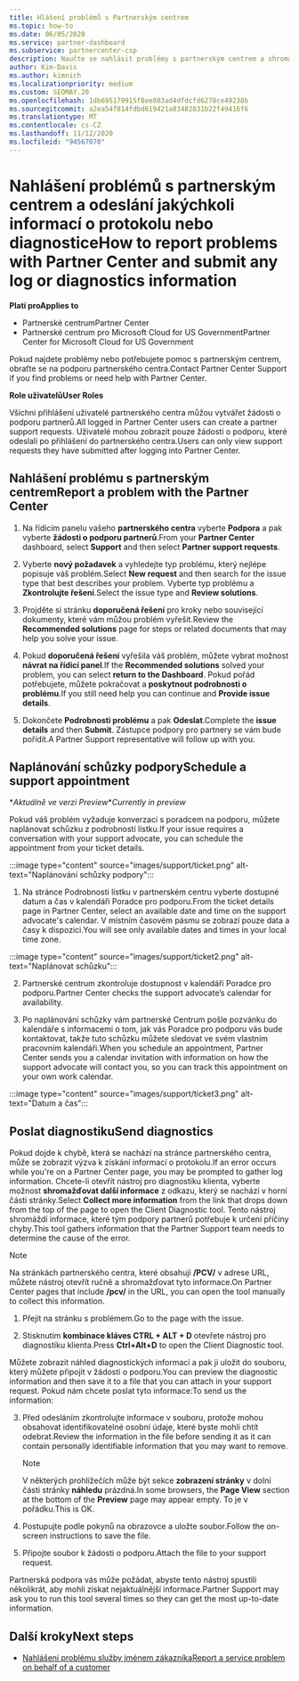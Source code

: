 ```yaml
---
title: Hlášení problémů s Partnerským centrem
ms.topic: how-to
ms.date: 06/05/2020
ms.service: partner-dashboard
ms.subservice: partnercenter-csp
description: Naučte se nahlásit problémy s partnerským centrem a shromažďovat diagnostické informace pro tým podpory pro partnery.
author: Kim-Davis
ms.author: kimnich
ms.localizationpriority: medium
ms.custom: SEOMAY.20
ms.openlocfilehash: 1db695179915f8ee803ad4dfdcfd6278ce49238b
ms.sourcegitcommit: a2ea54f814fdbd619421a83482831b22f49416f6
ms.translationtype: MT
ms.contentlocale: cs-CZ
ms.lasthandoff: 11/12/2020
ms.locfileid: "94567070"
---
```

# <a name="how-to-report-problems-with-partner-center-and-submit-any-log-or-diagnostics-information"></a><span data-ttu-id="0b6fc-103">Nahlášení problémů s partnerským centrem a odeslání jakýchkoli informací o protokolu nebo diagnostice</span><span class="sxs-lookup"><span data-stu-id="0b6fc-103">How to report problems with Partner Center and submit any log or diagnostics information</span></span>

<span data-ttu-id="0b6fc-104">**Platí pro**</span><span class="sxs-lookup"><span data-stu-id="0b6fc-104">**Applies to**</span></span>

- <span data-ttu-id="0b6fc-105">Partnerské centrum</span><span class="sxs-lookup"><span data-stu-id="0b6fc-105">Partner Center</span></span>
- <span data-ttu-id="0b6fc-106">Partnerské centrum pro Microsoft Cloud for US Government</span><span class="sxs-lookup"><span data-stu-id="0b6fc-106">Partner Center for Microsoft Cloud for US Government</span></span>

<span data-ttu-id="0b6fc-107">Pokud najdete problémy nebo potřebujete pomoc s partnerským centrem, obraťte se na podporu partnerského centra.</span><span class="sxs-lookup"><span data-stu-id="0b6fc-107">Contact Partner Center Support if you find problems or need help with Partner Center.</span></span>

<span data-ttu-id="0b6fc-108">**Role uživatelů**</span><span class="sxs-lookup"><span data-stu-id="0b6fc-108">**User Roles**</span></span>

<span data-ttu-id="0b6fc-109">Všichni přihlášení uživatelé partnerského centra můžou vytvářet žádosti o podporu partnerů.</span><span class="sxs-lookup"><span data-stu-id="0b6fc-109">All logged in Partner Center users can create a partner support requests.</span></span> <span data-ttu-id="0b6fc-110">Uživatelé mohou zobrazit pouze žádosti o podporu, které odeslali po přihlášení do partnerského centra.</span><span class="sxs-lookup"><span data-stu-id="0b6fc-110">Users can only view support requests they have submitted after logging into Partner Center.</span></span>

## <a name="report-a-problem-with-the-partner-center"></a><span data-ttu-id="0b6fc-111">Nahlášení problému s partnerským centrem</span><span class="sxs-lookup"><span data-stu-id="0b6fc-111">Report a problem with the Partner Center</span></span>

1. <span data-ttu-id="0b6fc-112">Na řídicím panelu vašeho **partnerského centra** vyberte **Podpora** a pak vyberte **žádosti o podporu partnerů**.</span><span class="sxs-lookup"><span data-stu-id="0b6fc-112">From your **Partner Center** dashboard, select **Support** and then select **Partner support requests**.</span></span>

2. <span data-ttu-id="0b6fc-113">Vyberte **nový požadavek** a vyhledejte typ problému, který nejlépe popisuje váš problém.</span><span class="sxs-lookup"><span data-stu-id="0b6fc-113">Select **New request** and then search for the issue type that best describes your problem.</span></span> <span data-ttu-id="0b6fc-114">Vyberte typ problému a **Zkontrolujte řešení**.</span><span class="sxs-lookup"><span data-stu-id="0b6fc-114">Select the issue type and **Review solutions**.</span></span>

3. <span data-ttu-id="0b6fc-115">Projděte si stránku **doporučená řešení** pro kroky nebo související dokumenty, které vám můžou problém vyřešit.</span><span class="sxs-lookup"><span data-stu-id="0b6fc-115">Review the **Recommended solutions** page for steps or related documents that may help you solve your issue.</span></span>

4. <span data-ttu-id="0b6fc-116">Pokud **doporučená řešení** vyřešila váš problém, můžete vybrat možnost **návrat na řídicí panel**.</span><span class="sxs-lookup"><span data-stu-id="0b6fc-116">If the **Recommended solutions** solved your problem, you can select **return to the Dashboard**.</span></span> <span data-ttu-id="0b6fc-117">Pokud pořád potřebujete, můžete pokračovat a **poskytnout podrobnosti o problému**.</span><span class="sxs-lookup"><span data-stu-id="0b6fc-117">If you still need help you can continue and **Provide issue details**.</span></span>

5. <span data-ttu-id="0b6fc-118">Dokončete **Podrobnosti problému** a pak **Odeslat**.</span><span class="sxs-lookup"><span data-stu-id="0b6fc-118">Complete the **issue details** and then **Submit**.</span></span> <span data-ttu-id="0b6fc-119">Zástupce podpory pro partnery se vám bude pořídit.</span><span class="sxs-lookup"><span data-stu-id="0b6fc-119">A Partner Support representative will follow up with you.</span></span>

## <a name="schedule-a-support-appointment"></a><span data-ttu-id="0b6fc-120">Naplánování schůzky podpory</span><span class="sxs-lookup"><span data-stu-id="0b6fc-120">Schedule a support appointment</span></span> 

<span data-ttu-id="0b6fc-121">\**Aktuálně ve verzi Preview*</span><span class="sxs-lookup"><span data-stu-id="0b6fc-121">\**Currently in preview*</span></span>

<span data-ttu-id="0b6fc-122">Pokud váš problém vyžaduje konverzaci s poradcem na podporu, můžete naplánovat schůzku z podrobností lístku.</span><span class="sxs-lookup"><span data-stu-id="0b6fc-122">If your issue requires a conversation with your support advocate, you can schedule the appointment from your ticket details.</span></span>

:::image type="content" source="images/support/ticket.png" alt-text="Naplánování schůzky podpory":::

1.  <span data-ttu-id="0b6fc-124">Na stránce Podrobnosti lístku v partnerském centru vyberte dostupné datum a čas v kalendáři Poradce pro podporu.</span><span class="sxs-lookup"><span data-stu-id="0b6fc-124">From the ticket details page in Partner Center, select an available date and time on the support advocate's calendar.</span></span> <span data-ttu-id="0b6fc-125">V místním časovém pásmu se zobrazí pouze data a časy k dispozici.</span><span class="sxs-lookup"><span data-stu-id="0b6fc-125">You will see only available dates and times in your local time zone.</span></span>

:::image type="content" source="images/support/ticket2.png" alt-text="Naplánovat schůzku":::

2. <span data-ttu-id="0b6fc-127">Partnerské centrum zkontroluje dostupnost v kalendáři Poradce pro podporu.</span><span class="sxs-lookup"><span data-stu-id="0b6fc-127">Partner Center checks the support advocate’s  calendar for availability.</span></span>

1. <span data-ttu-id="0b6fc-128">Po naplánování schůzky vám partnerské Centrum pošle pozvánku do kalendáře s informacemi o tom, jak vás Poradce pro podporu vás bude kontaktovat, takže tuto schůzku můžete sledovat ve svém vlastním pracovním kalendáři.</span><span class="sxs-lookup"><span data-stu-id="0b6fc-128">When you schedule an appointment, Partner Center sends you a calendar invitation with information on how the support advocate will contact you, so you can track this appointment on your own work calendar.</span></span>

:::image type="content" source="images/support/ticket3.png" alt-text="Datum a čas":::

## <a name="send-diagnostics"></a><span data-ttu-id="0b6fc-130">Poslat diagnostiku</span><span class="sxs-lookup"><span data-stu-id="0b6fc-130">Send diagnostics</span></span>

<span data-ttu-id="0b6fc-131">Pokud dojde k chybě, která se nachází na stránce partnerského centra, může se zobrazit výzva k získání informací o protokolu.</span><span class="sxs-lookup"><span data-stu-id="0b6fc-131">If an error occurs while you're on a Partner Center page, you may be prompted to gather log information.</span></span> <span data-ttu-id="0b6fc-132">Chcete-li otevřít nástroj pro diagnostiku klienta, vyberte možnost **shromažďovat další informace** z odkazu, který se nachází v horní části stránky.</span><span class="sxs-lookup"><span data-stu-id="0b6fc-132">Select **Collect more information** from the link that drops down from the top of the page to open the Client Diagnostic tool.</span></span> <span data-ttu-id="0b6fc-133">Tento nástroj shromáždí informace, které tým podpory partnerů potřebuje k určení příčiny chyby.</span><span class="sxs-lookup"><span data-stu-id="0b6fc-133">This tool gathers information that the Partner Support team needs to determine the cause of the error.</span></span> 

>[!NOTE]
><span data-ttu-id="0b6fc-134">Na stránkách partnerského centra, které obsahují **/PCV/** v adrese URL, můžete nástroj otevřít ručně a shromažďovat tyto informace.</span><span class="sxs-lookup"><span data-stu-id="0b6fc-134">On Partner Center pages that include **/pcv/** in the URL, you can open the tool manually to collect this information.</span></span>

1. <span data-ttu-id="0b6fc-135">Přejít na stránku s problémem.</span><span class="sxs-lookup"><span data-stu-id="0b6fc-135">Go to the page with the issue.</span></span>

2. <span data-ttu-id="0b6fc-136">Stisknutím **kombinace kláves CTRL + ALT + D** otevřete nástroj pro diagnostiku klienta.</span><span class="sxs-lookup"><span data-stu-id="0b6fc-136">Press **Ctrl+Alt+D** to open the Client Diagnostic tool.</span></span>

<span data-ttu-id="0b6fc-137">Můžete zobrazit náhled diagnostických informací a pak ji uložit do souboru, který můžete připojit v žádosti o podporu.</span><span class="sxs-lookup"><span data-stu-id="0b6fc-137">You can preview the diagnostic information and then save it to a file that you can attach in your support request.</span></span> <span data-ttu-id="0b6fc-138">Pokud nám chcete poslat tyto informace:</span><span class="sxs-lookup"><span data-stu-id="0b6fc-138">To send us the information:</span></span>

3. <span data-ttu-id="0b6fc-139">Před odesláním zkontrolujte informace v souboru, protože mohou obsahovat identifikovatelné osobní údaje, které byste mohli chtít odebrat.</span><span class="sxs-lookup"><span data-stu-id="0b6fc-139">Review the information in the file before sending it as it can contain personally identifiable information that you may want to remove.</span></span>

    >[!NOTE]
    ><span data-ttu-id="0b6fc-140">V některých prohlížečích může být sekce **zobrazení stránky** v dolní části stránky **náhledu** prázdná.</span><span class="sxs-lookup"><span data-stu-id="0b6fc-140">In some browsers, the **Page View** section at the bottom of the **Preview** page may appear empty.</span></span> <span data-ttu-id="0b6fc-141">To je v pořádku.</span><span class="sxs-lookup"><span data-stu-id="0b6fc-141">This is OK.</span></span>

4. <span data-ttu-id="0b6fc-142">Postupujte podle pokynů na obrazovce a uložte soubor.</span><span class="sxs-lookup"><span data-stu-id="0b6fc-142">Follow the on-screen instructions to save the file.</span></span>

5. <span data-ttu-id="0b6fc-143">Připojte soubor k žádosti o podporu.</span><span class="sxs-lookup"><span data-stu-id="0b6fc-143">Attach the file to your support request.</span></span>

<span data-ttu-id="0b6fc-144">Partnerská podpora vás může požádat, abyste tento nástroj spustili několikrát, aby mohli získat nejaktuálnější informace.</span><span class="sxs-lookup"><span data-stu-id="0b6fc-144">Partner Support may ask you to run this tool several times so they can get the most up-to-date information.</span></span>

## <a name="next-steps"></a><span data-ttu-id="0b6fc-145">Další kroky</span><span class="sxs-lookup"><span data-stu-id="0b6fc-145">Next steps</span></span>

- [<span data-ttu-id="0b6fc-146">Nahlášení problému služby jménem zákazníka</span><span class="sxs-lookup"><span data-stu-id="0b6fc-146">Report a service problem on behalf of a customer</span></span>](report-problems-on-behalf-of-a-customer.md)